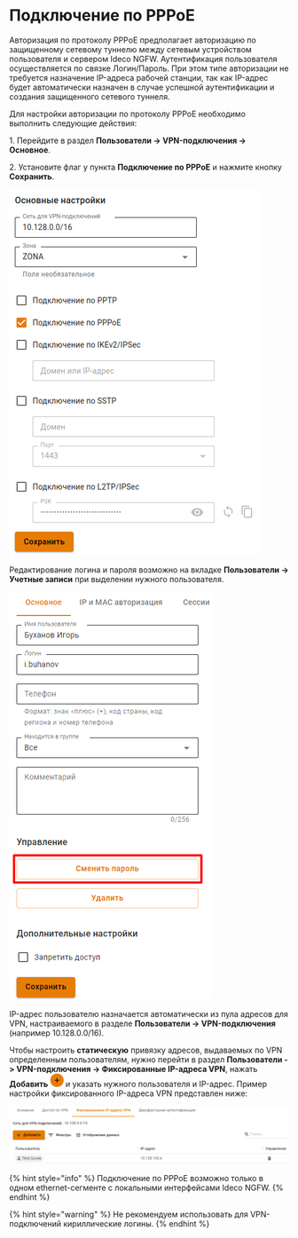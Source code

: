 # Подключение по PPPoE

Авторизация по протоколу PPPoE предполагает авторизацию по защищенному сетевому туннелю между сетевым устройством пользователя и сервером Ideco NGFW. Аутентификация пользователя осуществляется по связке Логин/Пароль. При этом типе авторизации не требуется назначение IP-адреса рабочей станции, так как IP-адрес будет автоматически назначен в случае успешной аутентификации и создания защищенного сетевого туннеля.

Для настройки авторизации по протоколу PPPoE необходимо выполнить следующие действия:

1\. Перейдите в раздел **Пользователи -> VPN-подключения -> Основное**.

2\. Установите флаг у пункта **Подключение по PPPoE** и нажмите кнопку **Сохранить**.

![](/.gitbook/assets/vpn-authorization1.png)

Редактирование логина и пароля возможно на вкладке **Пользователи -> Учетные записи** при выделении нужного пользователя.

![](/.gitbook/assets/pptp1.png)

IP-адрес пользователю назначается автоматически из пула адресов для VPN, настраиваемого в разделе **Пользователи -> VPN-подключения** (например 10.128.0.0/16).

Чтобы настроить **статическую** привязку адресов, выдаваемых по VPN определенным пользователям, нужно перейти в раздел **Пользователи -> VPN-подключения -> Фиксированные IP-адреса VPN**, нажать **Добавить** ![ok\_with\_icon.png](/.gitbook/assets/icon-ok-with.png) и указать нужного пользователя и IP-адрес. Пример настройки фиксированного IP-адреса VPN представлен ниже:

![](/.gitbook/assets/pptp2.png)

{% hint style="info" %}
Подключение по PPPoE возможно только в одном ethernet-сегменте с локальными интерфейсами Ideco NGFW.
{% endhint %}

{% hint style="warning" %}
Не рекомендуем использовать для VPN-подключений кириллические логины.
{% endhint %}